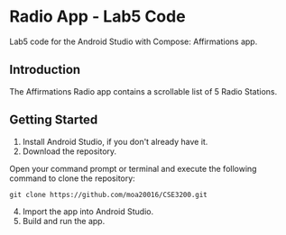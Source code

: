 Radio App - Lab5 Code
================================

Lab5 code for the Android Studio with Compose: Affirmations app.

Introduction
------------
The Affirmations Radio app contains a scrollable list of 5 Radio Stations.

Getting Started
---------------
1. Install Android Studio, if you don't already have it.
2. Download the repository.

Open your command prompt or terminal and execute the following command to clone the repository:
```shell
git clone https://github.com/moa20016/CSE3200.git
```
4. Import the app into Android Studio.
5. Build and run the app.
